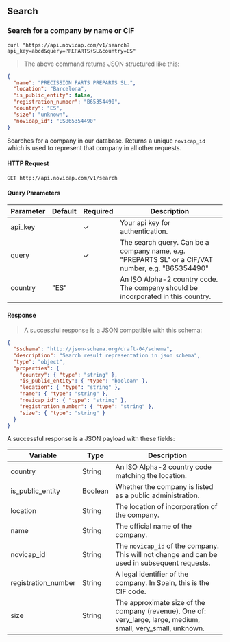 ## Search

### Search for a company by name or CIF

```shell
curl "https://api.novicap.com/v1/search?api_key=abcd&query=PREPARTS+SL&country=ES"
```

> The above command returns JSON structured like this:

```json
{
  "name": "PRECISSION PARTS PREPARTS SL.",
  "location": "Barcelona",
  "is_public_entity": false,
  "registration_number": "B65354490",
  "country": "ES",
  "size": "unknown",
  "novicap_id": "ESB65354490"
}
```

Searches for a company in our database. Returns a unique `novicap_id` which is used to represent that company in all other requests.

#### HTTP Request

`GET http://api.novicap.com/v1/search`

#### Query Parameters

Parameter | Default | Required | Description
----------|---------|----------|--------------------------------------------------------------------------------------------------
api_key   |         | ✓        | Your api key for authentication.
query     |         | ✓        | The search query. Can be a company name, e.g. "PREPARTS SL" or a CIF/VAT number, e.g. "B65354490"
country   | "ES"    |          | An ISO Alpha-2 country code. The company should be incorporated in this country.

#### Response

> A successful response is a JSON compatible with this schema:

```json
{
  "$schema": "http://json-schema.org/draft-04/schema",
  "description": "Search result representation in json schema",
  "type": "object",
  "properties": {
    "country": { "type": "string" },
    "is_public_entity": { "type": "boolean" },
    "location": { "type": "string" },
    "name": { "type": "string" },
    "novicap_id": { "type": "string" },
    "registration_number": { "type": "string" },
    "size": { "type": "string" }
  }
}
```

A successful response is a JSON payload with these fields:

Variable            | Type    | Description
--------------------|---------|--------------------------------------------------------------------------------------------------------------
country             | String  | An ISO Alpha-2 country code matching the location.
is_public_entity    | Boolean | Whether the company is listed as a public administration.
location            | String  | The location of incorporation of the company.
name                | String  | The official name of the company.
novicap_id          | String  | The `novicap_id` of the company. This will not change and can be used in subsequent requests.
registration_number | String  | A legal identifier of the company. In Spain, this is the CIF code.
size                | String  | The approximate size of the company (revenue). One of: very_large, large, medium, small, very_small, unknown.
